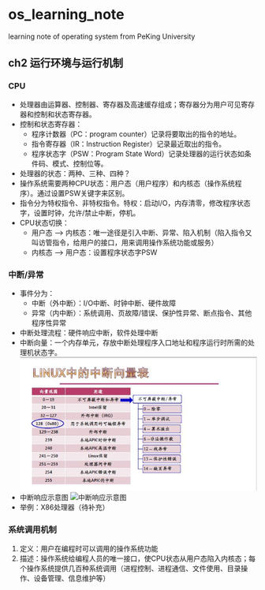 # os_learning_note
learning note of operating system from PeKing University
## ch2 运行环境与运行机制
### CPU
* 处理器由运算器、控制器、寄存器及高速缓存组成；寄存器分为用户可见寄存器和控制和状态寄存器。
* 控制和状态寄存器：<br>
    - 程序计数器（PC：program counter）记录将要取出的指令的地址。
    - 指令寄存器（IR：Instruction Register）记录最近取出的指令。
    - 程序状态字（PSW：Program State Word）记录处理器的运行状态如条件码、模式、控制位等。
* 处理器的状态：两种、三种、四种？
* 操作系统需要两种CPU状态：用户态（用户程序）和内核态（操作系统程序）。通过设置PSW关键字来区别。
* 指令分为特权指令、非特权指令。特权：启动I/O，内存清零，修改程序状态字，设置时钟，允许/禁止中断，停机。
* CPU状态切换：
    - 用户态 ——> 内核态：唯一途径是引入中断、异常、陷入机制（陷入指令又叫访管指令，给用户的接口，用来调用操作系统功能或服务）
    - 内核态 ——> 用户态：设置程序状态字PSW
### 中断/异常
* 事件分为：
    - 中断（外中断）：I/O中断、时钟中断、硬件故障
    - 异常（内中断）：系统调用、页故障/错误、保护性异常、断点指令、其他程序性异常
* 中断处理流程：硬件响应中断，软件处理中断
* 中断向量：一个内存单元，存放中断处理程序入口地址和程序运行时所需的处理机状态字。
![中断向量表](https://github.com/sjtujw/os_learning_note/raw/master/img/Interrupt_list.jpg)
* 中断响应示意图
![中断响应示意图]((https://github.com/sjtujw/os_learning_note/raw/master/img/Interrupt_response.jpg))
* 举例：X86处理器（待补充）
### 系统调用机制
1. 定义：用户在编程时可以调用的操作系统功能
2. 描述：操作系统给编程人员的唯一接口，使CPU状态从用户态陷入内核态；每个操作系统提供几百种系统调用（进程控制、进程通信、文件使用、目录操作、设备管理、信息维护等）
